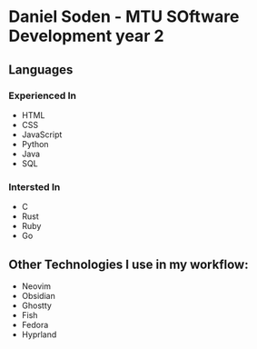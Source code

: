 # Daniel Soden - MTU SOftware Development year 2

## Languages

### Experienced In
- HTML
- CSS
- JavaScript
- Python
- Java
- SQL

### Intersted In
- C
- Rust
- Ruby
- Go

## Other Technologies I use in my workflow:
- Neovim
- Obsidian
- Ghostty
- Fish
- Fedora
- Hyprland
